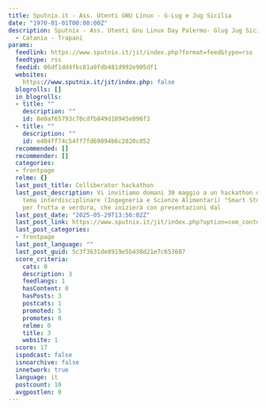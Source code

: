```yaml
---
title: Sputnix.it - Ass. Utenti GNU Linux - G-Lug e Jug Sicilia
date: "1970-01-01T00:00:00Z"
description: Sputnix - Ass. Utenti Gnu Linux Day Palermo- Glug Jug Sicilia - Palermo
  - Catania - Trapani
params:
  feedlink: https://www.sputnix.it/jit/index.php?format=feed&type=rss
  feedtype: rss
  feedid: 06df1dd4fbc81a9fdb481d992e905df1
  websites:
    https://www.sputnix.it/jit/index.php: false
  blogrolls: []
  in_blogrolls:
  - title: ""
    description: ""
    id: 8e0af65793c70cdfb849d18945e096f3
  - title: ""
    description: ""
    id: e404ff74c54ff7fd69894b6c2820c852
  recommended: []
  recommender: []
  categories:
  - frontpage
  relme: {}
  last_post_title: Colliberator hackathon
  last_post_description: Vi invitiamo domani 30 maggio a un hackathon di 24 ore sul
    tema interdisciplinare (Ingegneria e Scienze Alimentari) "Smart Storage e IoT"
    per frutta e verdura, che inizierà con presentazioni dal
  last_post_date: "2025-05-29T13:56:02Z"
  last_post_link: https://www.sputnix.it/jit/index.php?option=com_content&view=article&id=253:colliberator-hackathon-
  last_post_categories:
  - frontpage
  last_post_language: ""
  last_post_guid: 5c3f3631de8919e5b438d21e7c653687
  score_criteria:
    cats: 0
    description: 3
    feedlangs: 1
    hasContent: 0
    hasPosts: 3
    postcats: 1
    promoted: 5
    promotes: 0
    relme: 0
    title: 3
    website: 1
  score: 17
  ispodcast: false
  isnoarchive: false
  innetwork: true
  language: it
  postcount: 10
  avgpostlen: 0
---
```

